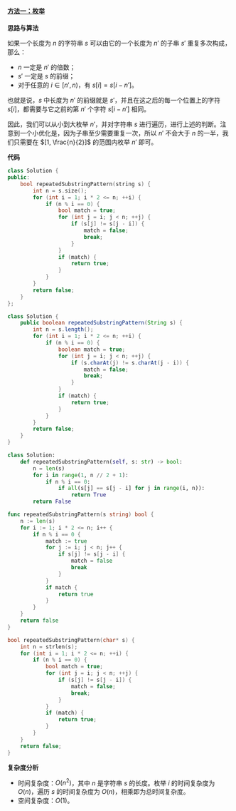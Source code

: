 ﻿#### [方法一：枚举](https://leetcode.cn/problems/repeated-substring-pattern/solutions/386481/zhong-fu-de-zi-zi-fu-chuan-by-leetcode-solution/)

**思路与算法**

如果一个长度为 $n$ 的字符串 $s$ 可以由它的一个长度为 $n'$ 的子串 $s'$ 重复多次构成，那么：

-   $n$ 一定是 $n'$ 的倍数；
-   $s'$ 一定是 $s$ 的前缀；
-   对于任意的 $i \in [n', n)$，有 $s[i] = s[i-n']$。

也就是说，$s$ 中长度为 $n'$ 的前缀就是 $s'$，并且在这之后的每一个位置上的字符 $s[i]$，都需要与它之前的第 $n'$ 个字符 $s[i-n']$ 相同。

因此，我们可以从小到大枚举 $n'$，并对字符串 $s$ 进行遍历，进行上述的判断。注意到一个小优化是，因为子串至少需要重复一次，所以 $n'$ 不会大于 $n$ 的一半，我们只需要在 $[1, \frac{n}{2}]$ 的范围内枚举 $n'$ 即可。

**代码**

```cpp
class Solution {
public:
    bool repeatedSubstringPattern(string s) {
        int n = s.size();
        for (int i = 1; i * 2 <= n; ++i) {
            if (n % i == 0) {
                bool match = true;
                for (int j = i; j < n; ++j) {
                    if (s[j] != s[j - i]) {
                        match = false;
                        break;
                    }
                }
                if (match) {
                    return true;
                }
            }
        }
        return false;
    }
};
```

```java
class Solution {
    public boolean repeatedSubstringPattern(String s) {
        int n = s.length();
        for (int i = 1; i * 2 <= n; ++i) {
            if (n % i == 0) {
                boolean match = true;
                for (int j = i; j < n; ++j) {
                    if (s.charAt(j) != s.charAt(j - i)) {
                        match = false;
                        break;
                    }
                }
                if (match) {
                    return true;
                }
            }
        }
        return false;
    }
}
```

```python
class Solution:
    def repeatedSubstringPattern(self, s: str) -> bool:
        n = len(s)
        for i in range(1, n // 2 + 1):
            if n % i == 0:
                if all(s[j] == s[j - i] for j in range(i, n)):
                    return True
        return False
```

```go
func repeatedSubstringPattern(s string) bool {
    n := len(s)
    for i := 1; i * 2 <= n; i++ {
        if n % i == 0 {
            match := true
            for j := i; j < n; j++ {
                if s[j] != s[j - i] {
                    match = false
                    break
                }
            }
            if match {
                return true
            }
        }
    }
    return false
}
```

```c
bool repeatedSubstringPattern(char* s) {
    int n = strlen(s);
    for (int i = 1; i * 2 <= n; ++i) {
        if (n % i == 0) {
            bool match = true;
            for (int j = i; j < n; ++j) {
                if (s[j] != s[j - i]) {
                    match = false;
                    break;
                }
            }
            if (match) {
                return true;
            }
        }
    }
    return false;
}
```

**复杂度分析**

-   时间复杂度：$O(n^2)$，其中 $n$ 是字符串 $s$ 的长度。枚举 $i$ 的时间复杂度为 $O(n)$，遍历 $s$ 的时间复杂度为 $O(n)$，相乘即为总时间复杂度。
-   空间复杂度：$O(1)$。
